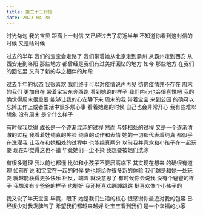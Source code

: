```yaml
---      
title: 第二十三封信     
date: 2023-04-28
---      
```

      
时光匆匆
我的宝贝
距离上一封信
又已经过去了将近半年
不知道你看到这封信的时候
又是啥时候


过去的半年
我们的宝宝会走路了
我们带着她从北京走到霸州
从霸州走到西安
从西安走到洛阳
那些地方
都曾经是我们有过美好回忆的地方
如今
那些地方
在我们的回忆里
又有了新的与之相伴的片段


过去半年的状态
我很喜欢
我们终于可以对疫情说声再见
彷佛疫情并不存在
周末的我们
更加自在
带着宝宝东奔西跑
看到她跑的样子
我们内心也会很喜悦吧
我的确觉得周末很重要
能够让我的心安静下来
周末的我
带着宝宝
来到公园
的确可以忘掉工作上或者生活中很多烦心事
看着她跑的时候
自己也会非常开心
我有些难以想象
没有周末
是个什么样子

有时候我觉得
成长是一个逐渐混沌的过程
然而
与娃相处的过程
又是一个逐渐清澈的过程
我看着娃纯真的笑脸
纯真的动作和表情
她的一切都代表着纯真
都似乎在洗濯我
让我在和她相处的过程中
也能纯真两分
以前我并喜欢和小孩子在一起玩耍
现在却觉得这也不错
毕竟她们一尘不染
我想要被她们洗涤


有很多道理
我以前也都懂
比如和小孩子不要居高临下
其实现在想来
的确很有道理
如前所说
和宝宝在一起的时候
她也能给你很多新的体验
我们越是和她一处玩耍
就越能获得更多快乐
相反，端着
就没意思了
有时候你会说我
没有个爸爸的样子
我想没有个爸爸的样子
也挺好
我还挺喜欢蹦蹦跳跳
挺喜欢像个小孩子的

我又说了半天宝宝
毕竟，眼下
她是我们生活的核心
很感谢你最近对我的包容
已经很少对我发脾气了
希望我们都越来越好
让宝宝看到我们
是一个幸福的小家








